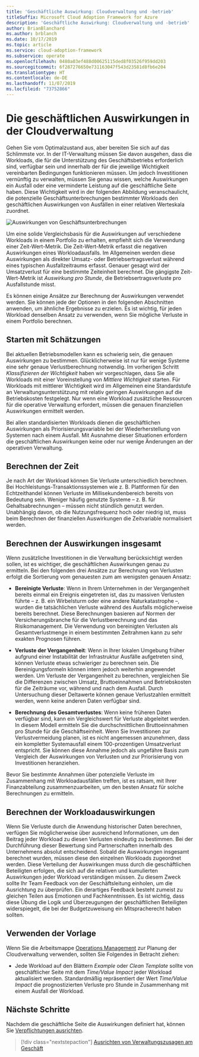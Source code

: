 ```yaml
---
title: 'Geschäftliche Auswirkung: Cloudverwaltung und -betrieb'
titleSuffix: Microsoft Cloud Adoption Framework for Azure
description: 'Geschäftliche Auswirkung: Cloudverwaltung und -betrieb'
author: BrianBlanchard
ms.author: brblanch
ms.date: 10/17/2019
ms.topic: article
ms.service: cloud-adoption-framework
ms.subservice: operate
ms.openlocfilehash: 0480a03ef488d00625115ded8f03526f959dd203
ms.sourcegitcommit: 6f287276650e731163047f543d23581d8fb6e204
ms.translationtype: HT
ms.contentlocale: de-DE
ms.lasthandoff: 11/07/2019
ms.locfileid: "73752866"
---
```

# <a name="business-impact-in-cloud-management"></a>Die geschäftlichen Auswirkungen in der Cloudverwaltung

Gehen Sie vom Optimalzustand aus, aber bereiten Sie sich auf das Schlimmste vor. In der IT-Verwaltung müssen Sie davon ausgehen, dass die Workloads, die für die Unterstützung des Geschäftsbetriebs erforderlich sind, verfügbar sein und innerhalb der für die jeweilige Wichtigkeit vereinbarten Bedingungen funktionieren müssen. Um jedoch Investitionen vernünftig zu verwalten, müssen Sie genau wissen, welche Auswirkungen ein Ausfall oder eine verminderte Leistung auf die geschäftliche Seite haben. Diese Wichtigkeit wird in der folgenden Abbildung veranschaulicht, die potenzielle Geschäftsunterbrechungen bestimmter Workloads den geschäftlichen Auswirkungen von Ausfällen in einer relativen Werteskala zuordnet.

![Auswirkungen von Geschäftsunterbrechungen](../../_images/manage/time-value-impact.png)

Um eine solide Vergleichsbasis für die Auswirkungen auf verschiedene Workloads in einem Portfolio zu erhalten, empfiehlt sich die Verwendung einer Zeit-Wert-Metrik. Die Zeit-Wert-Metrik erfasst die negativen Auswirkungen eines Workloadausfalls. Im Allgemeinen werden diese Auswirkungen als direkter Umsatz- oder Betriebsertragsverlust während eines typischen Ausfallzeitraums erfasst. Genauer gesagt wird der Umsatzverlust für eine bestimmte Zeiteinheit berechnet. Die gängigste Zeit-Wert-Metrik ist *Auswirkung pro Stunde*, die Betriebsertragsverluste pro Ausfallstunde misst.

Es können einige Ansätze zur Berechnung der Auswirkungen verwendet werden. Sie können jede der Optionen in den folgenden Abschnitten anwenden, um ähnliche Ergebnisse zu erzielen. Es ist wichtig, für jeden Workload denselben Ansatz zu verwenden, wenn Sie mögliche Verluste in einem Portfolio berechnen.

## <a name="start-with-estimates"></a>Starten mit Schätzungen

Bei aktuellen Betriebsmodellen kann es schwierig sein, die genauen Auswirkungen zu bestimmen. Glücklicherweise ist nur für wenige Systeme eine sehr genaue Verlustberechnung notwendig. Im vorherigen Schritt *Klassifizieren der Wichtigkeit* haben wir vorgeschlagen, dass Sie alle Workloads mit einer Voreinstellung von *Mittlere Wichtigkeit* starten. Für Workloads mit mittlerer Wichtigkeit wird im Allgemeinen eine Standardstufe an Verwaltungsunterstützung mit relativ geringen Auswirkungen auf die Betriebskosten festgelegt. Nur wenn eine Workload zusätzliche Ressourcen für die operative Verwaltung erfordert, müssen die genauen finanziellen Auswirkungen ermittelt werden.

Bei allen standardisierten Workloads dienen die geschäftlichen Auswirkungen als Priorisierungsvariable bei der Wiederherstellung von Systemen nach einem Ausfall. Mit Ausnahme dieser Situationen erfordern die geschäftlichen Auswirkungen keine oder nur wenige Änderungen an der operativen Verwaltung.

## <a name="calculate-time"></a>Berechnen der Zeit

Je nach Art der Workload können Sie Verluste unterschiedlich berechnen. Bei Hochleistungs-Transaktionssystemen wie z. B. Plattformen für den Echtzeithandel können Verluste im Millisekundenbereich bereits von Bedeutung sein. Weniger häufig genutzte Systeme – z. B. für Gehaltsabrechnungen – müssen nicht stündlich genutzt werden. Unabhängig davon, ob die Nutzungsfrequenz hoch oder niedrig ist, muss beim Berechnen der finanziellen Auswirkungen die Zeitvariable normalisiert werden.

## <a name="calculate-total-impact"></a>Berechnen der Auswirkungen insgesamt

Wenn zusätzliche Investitionen in die Verwaltung berücksichtigt werden sollen, ist es wichtiger, die geschäftlichen Auswirkungen genau zu ermitteln. Bei den folgenden drei Ansätze zur Berechnung von Verlusten erfolgt die Sortierung vom genauesten zum am wenigsten genauen Ansatz:

- **Bereinigte Verluste**: Wenn in Ihrem Unternehmen in der Vergangenheit bereits einmal ein Ereignis eingetreten ist, das zu massiven Verlusten führte – z. B. ein Wirbelsturm oder eine andere Naturkatastrophe –, wurden die tatsächlichen Verluste während des Ausfalls möglicherweise bereits berechnet. Diese Berechnungen basieren auf Normen der Versicherungsbranche für die Verlustberechnung und das Risikomanagement. Die Verwendung von bereinigten Verlusten als Gesamtverlustmenge in einem bestimmten Zeitrahmen kann zu sehr exakten Prognosen führen.

- **Verluste der Vergangenheit**: Wenn in Ihrer lokalen Umgebung früher aufgrund einer Instabilität der Infrastruktur Ausfälle aufgetreten sind, können Verluste etwas schwieriger zu berechnen sein. Die Bereinigungsformeln können intern jedoch weiterhin angewendet werden. Um Verluste der Vergangenheit zu berechnen, vergleichen Sie die Differenzen zwischen Umsatz, Bruttoeinnahmen und Betriebskosten für die Zeiträume vor, während und nach dem Ausfall. Durch Untersuchung dieser Deltawerte können genaue Verlustzahlen ermittelt werden, wenn keine anderen Daten verfügbar sind.

- **Berechnung des Gesamtverlustes**: Wenn keine früheren Daten verfügbar sind, kann ein Vergleichswert für Verluste abgeleitet werden. In diesem Modell ermitteln Sie die durchschnittlichen Bruttoeinnahmen pro Stunde für die Geschäftseinheit. Wenn Sie Investitionen zur Verlustvermeidung planen, ist es nicht angemessen anzunehmen, dass ein kompletter Systemausfall einem 100-prozentigen Umsatzverlust entspricht. Sie können diese Annahme jedoch als ungefähre Basis zum Vergleich der Auswirkungen von Verlusten und zur Priorisierung von Investitionen heranziehen.

Bevor Sie bestimmte Annahmen über potenzielle Verluste im Zusammenhang mit Workloadausfällen treffen, ist es ratsam, mit Ihrer Finanzabteilung zusammenzuarbeiten, um den besten Ansatz für solche Berechnungen zu ermitteln.

## <a name="calculate-workload-impact"></a>Berechnen der Workloadauswirkungen

Wenn Sie Verluste durch die Anwendung historischer Daten berechnen, verfügen Sie möglicherweise über ausreichend Informationen, um den Beitrag jeder Workload zu diesen Verlusten eindeutig zu bestimmen. Bei der Durchführung dieser Bewertung sind Partnerschaften innerhalb des Unternehmens absolut entscheidend. Sobald die Auswirkungen insgesamt berechnet wurden, müssen diese den einzelnen Workloads zugeordnet werden. Diese Verteilung der Auswirkungen muss durch die geschäftlichen Beteiligten erfolgen, die sich auf die relativen und kumulierten Auswirkungen jeder Workload verständigen müssen. Zu diesem Zweck sollte Ihr Team Feedback von der Geschäftsleitung einholen, um die Ausrichtung zu überprüfen. Ein derartiges Feedback besteht zumeist zu gleichen Teilen aus Emotionen und Fachkenntnissen. Es ist wichtig, dass diese Übung die Logik und Überzeugungen der geschäftlichen Beteiligten widerspiegelt, die bei der Budgetzuweisung ein Mitspracherecht haben sollten.

## <a name="use-the-template"></a>Verwenden der Vorlage

Wenn Sie die Arbeitsmappe [Operations Management](https://raw.githubusercontent.com/microsoft/CloudAdoptionFramework/master/manage/opsmanagementworkbook.xlsx) zur Planung der Cloudverwaltung verwenden, sollten Sie Folgendes in Betracht ziehen:

- Jede Workload auf den Blättern *Example* oder *Clean Template* sollte von geschäftlicher Seite mit dem *Time/Value Impact* jeder Workload aktualisiert werden. Standardmäßig repräsentiert der Wert *Time/Value Impact* die prognostizierten Verluste pro Stunde in Zusammenhang mit einem Ausfall der Workload.

## <a name="next-steps"></a>Nächste Schritte

Nachdem die geschäftliche Seite die Auswirkungen definiert hat, können Sie [Verpflichtungen ausrichten](./commitment.md).

> [!div class="nextstepaction"]
> [Ausrichten von Verwaltungszusagen am Geschäft](./commitment.md)
